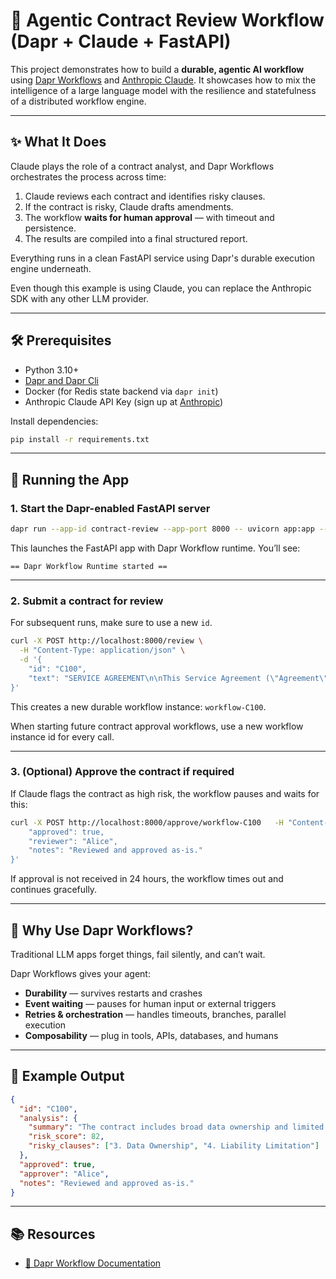 # 🧠 Agentic Contract Review Workflow (Dapr + Claude + FastAPI)

This project demonstrates how to build a **durable, agentic AI workflow** using [Dapr Workflows](https://docs.dapr.io/developing-applications/building-blocks/workflow/) and [Anthropic Claude](https://www.anthropic.com/claude). It showcases how to mix the intelligence of a large language model with the resilience and statefulness of a distributed workflow engine.

---

## ✨ What It Does

Claude plays the role of a contract analyst, and Dapr Workflows orchestrates the process across time:

1. Claude reviews each contract and identifies risky clauses.
2. If the contract is risky, Claude drafts amendments.
3. The workflow **waits for human approval** — with timeout and persistence.
4. The results are compiled into a final structured report.

Everything runs in a clean FastAPI service using Dapr's durable execution engine underneath.

Even though this example is using Claude, you can replace the Anthropic SDK with any other LLM provider.

---

## 🛠 Prerequisites

- Python 3.10+
- [Dapr and Dapr Cli](https://docs.dapr.io/getting-started/install-dapr-cli/)
- Docker (for Redis state backend via `dapr init`)
- Anthropic Claude API Key (sign up at [Anthropic](https://www.anthropic.com/))

Install dependencies:

```bash
pip install -r requirements.txt
```

---

## 🚀 Running the App

### 1. Start the Dapr-enabled FastAPI server

```bash
dapr run --app-id contract-review --app-port 8000 -- uvicorn app:app --reload
```

This launches the FastAPI app with Dapr Workflow runtime. You’ll see:

```
== Dapr Workflow Runtime started ==
```

---

### 2. Submit a contract for review

For subsequent runs, make sure to use a new `id`.

```bash
curl -X POST http://localhost:8000/review \
  -H "Content-Type: application/json" \
  -d '{
    "id": "C100",
    "text": "SERVICE AGREEMENT\n\nThis Service Agreement (\"Agreement\") is entered into between ACME Data Solutions, Inc. (\"Provider\") and ClientCo LLC (\"Client\") effective as of August 1, 2025.\n\n1. SERVICES\nProvider agrees to deliver cloud data analytics services to Client as described in Exhibit A.\n\n2. PAYMENT TERMS\nClient shall pay Provider $50,000 per month, due within 15 days of invoice date. Failure to pay within 30 days may result in suspension of services.\n\n3. DATA OWNERSHIP\nAll data processed shall become the property of Provider, including any derivative works, without limitation.\n\n4. LIABILITY LIMITATION\nProvider shall not be liable for any damages, including loss of revenue, indirect, incidental, or consequential damages, even if advised of the possibility thereof.\n\n5. TERMINATION\nEither party may terminate this Agreement at any time with 5 days’ written notice. Client shall remain responsible for payment for all services rendered up to the termination date.\n\n6. CONFIDENTIALITY\nBoth parties agree to maintain confidentiality of proprietary information for a period of 12 months following termination.\n\nIN WITNESS WHEREOF, the parties have executed this Agreement as of the date first written above."
}'
```

This creates a new durable workflow instance: `workflow-C100`.

When starting future contract approval workflows, use a new workflow instance id for every call.

---

### 3. (Optional) Approve the contract if required

If Claude flags the contract as high risk, the workflow pauses and waits for this:

```bash
curl -X POST http://localhost:8000/approve/workflow-C100   -H "Content-Type: application/json"   -d '{
    "approved": true,
    "reviewer": "Alice",
    "notes": "Reviewed and approved as-is."
}'
```

If approval is not received in 24 hours, the workflow times out and continues gracefully.

---

## 🧠 Why Use Dapr Workflows?

Traditional LLM apps forget things, fail silently, and can’t wait.

Dapr Workflows gives your agent:

- **Durability** — survives restarts and crashes
- **Event waiting** — pauses for human input or external triggers
- **Retries & orchestration** — handles timeouts, branches, parallel execution
- **Composability** — plug in tools, APIs, databases, and humans

---

## 🧪 Example Output

```json
{
  "id": "C100",
  "analysis": {
    "summary": "The contract includes broad data ownership and limited liability.",
    "risk_score": 82,
    "risky_clauses": ["3. Data Ownership", "4. Liability Limitation"]
  },
  "approved": true,
  "approver": "Alice",
  "notes": "Reviewed and approved as-is."
}
```

---

## 📚 Resources

- [🧭 Dapr Workflow Documentation](https://docs.dapr.io/developing-applications/building-blocks/workflow/workflow-overview/)